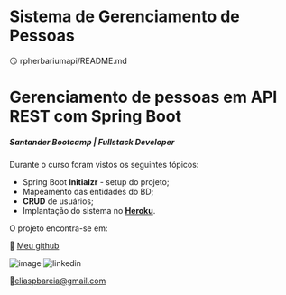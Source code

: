 # Sistema de Gerenciamento de Pessoas



:smirk: rpherbariumapi/README.md

# Gerenciamento de pessoas em API REST com Spring Boot

##### Santander Bootcamp | Fullstack Developer

Durante o curso foram vistos os seguintes tópicos:

- Spring Boot **Initialzr** - setup do projeto;
- Mapeamento das entidades do BD;
- **CRUD** de usuários;
- Implantação do sistema no [**Heroku**](https://www.heroku.com).

O projeto encontra-se em:

🙏 [Meu github](https://github.com/herbariorum/rpherbariumapi)



![image](https://user-images.githubusercontent.com/17984485/131173585-449b89f3-f46b-4097-bfce-abdc364cc75e.png)
![linkedin](https://www.linkedin.com/in/jos%C3%A9-lima-04990821/)

:e-mail:eliaspbareia@gmail.com

